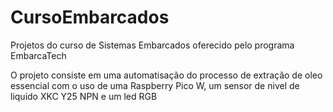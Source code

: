 # CursoEmbarcados
Projetos do curso de Sistemas Embarcados oferecido pelo programa EmbarcaTech

O projeto consiste em uma automatisação do processo de extração de oleo essencial com o uso de uma Raspberry Pico W, um sensor de nivel de liquido XKC Y25 NPN e um led RGB
